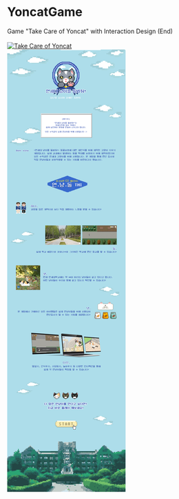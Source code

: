 # YoncatGame
Game "Take Care of Yoncat" with Interaction Design (End)
<br>
<br>
[![Take Care of Yoncat](https://img.youtube.com/vi/1w05MwLc3LY/0.jpg)](https://www.youtube.com/1w05MwLc3LY "연세대 냥이를 돌봐줘!")
<br>
![take_care_of_yoncat_introduction](play_images/take_care_of_yoncat.png)
